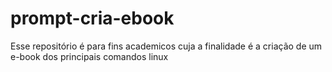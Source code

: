 # prompt-cria-ebook
Esse repositório é para fins academicos cuja a finalidade é a criação de um e-book dos principais comandos linux
